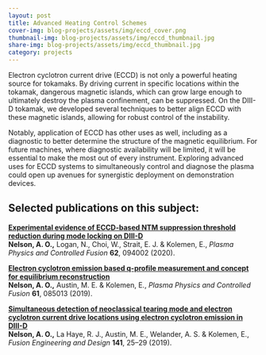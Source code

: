 ```yaml
---
layout: post
title: Advanced Heating Control Schemes
cover-img: blog-projects/assets/img/eccd_cover.png
thumbnail-img: blog-projects/assets/img/eccd_thumbnail.jpg
share-img: blog-projects/assets/img/eccd_thumbnail.jpg
category: projects
---
```


Electron cyclotron current drive (ECCD) is not only a powerful heating source for tokamaks. By driving current in specific locations within the tokamak, dangerous magnetic islands, which can grow large enough to ultimately destroy the plasma confinement, can be suppressed. On the DIII-D tokamak, we developed several techniques to better align ECCD with these magnetic islands, allowing for robust control of the instability. 

Notably, application of ECCD has other uses as well, including as a diagnostic to better determine the structure of the magnetic equilibrium. For future machines, where diagnostic availability will be limited, it will be essential to make the most out of every instrument. Exploring advanced uses for ECCD systems to simultaneously control and diagnose the plasma could open up avenues for synergistic deployment on demonstration devices. 


## Selected publications on this subject:

**[Experimental evidence of ECCD-based NTM suppression threshold reduction during mode locking on DIII-D](https://doi.org/10.1088/1361-6587/ab9b3b)** <br />
**Nelson, A. O.,** Logan, N., Choi, W., Strait, E. J. & Kolemen, E., _Plasma Physics and Controlled Fusion_ **62**, 094002 (2020).

**[Electron cyclotron emission based q-profile measurement and concept for equilibrium reconstruction](https://doi.org/10.1088/1361-6587/ab24a4)** <br />
**Nelson, A. O.,** Austin, M. E. & Kolemen, E., _Plasma Physics and Controlled Fusion_ **61**, 085013 (2019).

**[Simultaneous detection of neoclassical tearing mode and electron cyclotron current drive locations using electron cyclotron emission in DIII-D](https://doi.org/10.1016/j.fusengdes.2019.02.089)** <br />
**Nelson, A. O.,** La Haye, R. J., Austin, M. E., Welander, A. S. & Kolemen, E., _Fusion Engineering and Design_ **141**, 25–29 (2019).
